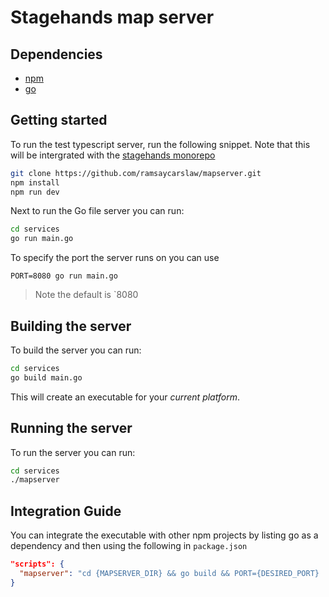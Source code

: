 # Stagehands map server

## Dependencies

- [npm](https://www.npmjs.com/)
- [go](https://golang.org/doc/install)

## Getting started 

To run the test typescript server, run the following snippet. Note that this will be intergrated with the [stagehands monorepo](https://github.com/shiukaheng/stagehands)

```sh
git clone https://github.com/ramsaycarslaw/mapserver.git
npm install
npm run dev
```

Next to run the Go file server you can run:

```sh
cd services
go run main.go
```

To specify the port the server runs on you can use 

```
PORT=8080 go run main.go
```

> Note the default is `8080

## Building the server 

To build the server you can run:

```sh
cd services
go build main.go
```

This will create an executable for your *current platform*.

## Running the server

To run the server you can run:

```sh
cd services
./mapserver
```

## Integration Guide

You can integrate the executable with other npm projects by listing go as a dependency and then using the following in `package.json`

```json
"scripts": {
  "mapserver": "cd {MAPSERVER_DIR} && go build && PORT={DESIRED_PORT} ./mapserver"
}
```

